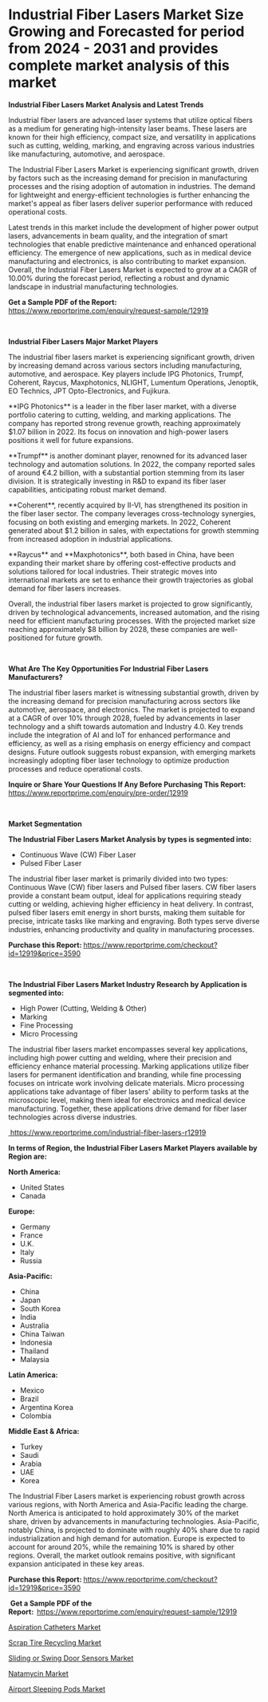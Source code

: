 <p><h1>Industrial Fiber Lasers Market Size Growing and Forecasted for period from 2024 - 2031 and provides complete market analysis of this market</h1></p><p><strong>Industrial Fiber Lasers Market Analysis and Latest Trends</strong></p>
<p><p>Industrial fiber lasers are advanced laser systems that utilize optical fibers as a medium for generating high-intensity laser beams. These lasers are known for their high efficiency, compact size, and versatility in applications such as cutting, welding, marking, and engraving across various industries like manufacturing, automotive, and aerospace.</p><p>The Industrial Fiber Lasers Market is experiencing significant growth, driven by factors such as the increasing demand for precision in manufacturing processes and the rising adoption of automation in industries. The demand for lightweight and energy-efficient technologies is further enhancing the market's appeal as fiber lasers deliver superior performance with reduced operational costs.</p><p>Latest trends in this market include the development of higher power output lasers, advancements in beam quality, and the integration of smart technologies that enable predictive maintenance and enhanced operational efficiency. The emergence of new applications, such as in medical device manufacturing and electronics, is also contributing to market expansion. Overall, the Industrial Fiber Lasers Market is expected to grow at a CAGR of 10.00% during the forecast period, reflecting a robust and dynamic landscape in industrial manufacturing technologies.</p></p>
<p><strong>Get a Sample PDF of the Report:&nbsp;</strong> <a href="https://www.reportprime.com/enquiry/request-sample/12919">https://www.reportprime.com/enquiry/request-sample/12919</a></p>
<p>&nbsp;</p>
<p><strong>Industrial Fiber Lasers Major Market Players</strong></p>
<p><p>The industrial fiber lasers market is experiencing significant growth, driven by increasing demand across various sectors including manufacturing, automotive, and aerospace. Key players include IPG Photonics, Trumpf, Coherent, Raycus, Maxphotonics, NLIGHT, Lumentum Operations, Jenoptik, EO Technics, JPT Opto-Electronics, and Fujikura.</p><p>**IPG Photonics** is a leader in the fiber laser market, with a diverse portfolio catering to cutting, welding, and marking applications. The company has reported strong revenue growth, reaching approximately $1.07 billion in 2022. Its focus on innovation and high-power lasers positions it well for future expansions.</p><p>**Trumpf** is another dominant player, renowned for its advanced laser technology and automation solutions. In 2022, the company reported sales of around €4.2 billion, with a substantial portion stemming from its laser division. It is strategically investing in R&D to expand its fiber laser capabilities, anticipating robust market demand.</p><p>**Coherent**, recently acquired by II-VI, has strengthened its position in the fiber laser sector. The company leverages cross-technology synergies, focusing on both existing and emerging markets. In 2022, Coherent generated about $1.2 billion in sales, with expectations for growth stemming from increased adoption in industrial applications.</p><p>**Raycus** and **Maxphotonics**, both based in China, have been expanding their market share by offering cost-effective products and solutions tailored for local industries. Their strategic moves into international markets are set to enhance their growth trajectories as global demand for fiber lasers increases.</p><p>Overall, the industrial fiber lasers market is projected to grow significantly, driven by technological advancements, increased automation, and the rising need for efficient manufacturing processes. With the projected market size reaching approximately $8 billion by 2028, these companies are well-positioned for future growth.</p></p>
<p>&nbsp;</p>
<p><strong>What Are The Key Opportunities For Industrial Fiber Lasers Manufacturers?</strong></p>
<p><p>The industrial fiber lasers market is witnessing substantial growth, driven by the increasing demand for precision manufacturing across sectors like automotive, aerospace, and electronics. The market is projected to expand at a CAGR of over 10% through 2028, fueled by advancements in laser technology and a shift towards automation and Industry 4.0. Key trends include the integration of AI and IoT for enhanced performance and efficiency, as well as a rising emphasis on energy efficiency and compact designs. Future outlook suggests robust expansion, with emerging markets increasingly adopting fiber laser technology to optimize production processes and reduce operational costs.</p></p>
<p><strong>Inquire or Share Your Questions If Any Before Purchasing This Report:</strong> <a href="https://www.reportprime.com/enquiry/pre-order/12919">https://www.reportprime.com/enquiry/pre-order/12919</a></p>
<p>&nbsp;</p>
<p><strong>Market Segmentation</strong></p>
<p><strong>The Industrial Fiber Lasers Market Analysis by types is segmented into:</strong></p>
<p><ul><li>Continuous Wave (CW) Fiber Laser</li><li>Pulsed Fiber Laser</li></ul></p>
<p><p>The industrial fiber laser market is primarily divided into two types: Continuous Wave (CW) fiber lasers and Pulsed fiber lasers. CW fiber lasers provide a constant beam output, ideal for applications requiring steady cutting or welding, achieving higher efficiency in heat delivery. In contrast, pulsed fiber lasers emit energy in short bursts, making them suitable for precise, intricate tasks like marking and engraving. Both types serve diverse industries, enhancing productivity and quality in manufacturing processes.</p></p>
<p><strong>Purchase this Report:&nbsp;</strong><a href="https://www.reportprime.com/checkout?id=12919&price=3590">https://www.reportprime.com/checkout?id=12919&price=3590</a></p>
<p>&nbsp;</p>
<p><strong>The Industrial Fiber Lasers Market Industry Research by Application is segmented into:</strong></p>
<p><ul><li>High Power (Cutting, Welding & Other)</li><li>Marking</li><li>Fine Processing</li><li>Micro Processing</li></ul></p>
<p><p>The industrial fiber lasers market encompasses several key applications, including high power cutting and welding, where their precision and efficiency enhance material processing. Marking applications utilize fiber lasers for permanent identification and branding, while fine processing focuses on intricate work involving delicate materials. Micro processing applications take advantage of fiber lasers' ability to perform tasks at the microscopic level, making them ideal for electronics and medical device manufacturing. Together, these applications drive demand for fiber laser technologies across diverse industries.</p></p>
<p><a href="https://www.reportprime.com/industrial-fiber-lasers-r12919">&nbsp;https://www.reportprime.com/industrial-fiber-lasers-r12919</a></p>
<p><strong>In terms of Region, the Industrial Fiber Lasers Market Players available by Region are:</strong></p>
<p>
    <p> <strong> North America: </strong>
        <ul>
            <li>United States</li>
            <li>Canada</li>
        </ul>
        </p> 
    <p> <strong> Europe: </strong>
        <ul>
            <li>Germany</li>
            <li>France</li>
            <li>U.K.</li>
            <li>Italy</li>
            <li>Russia</li>
        </ul>
        </p> 
    <p> <strong> Asia-Pacific: </strong>
        <ul>
            <li>China</li>
            <li>Japan</li>
            <li>South Korea</li>
            <li>India</li>
            <li>Australia</li>
            <li>China Taiwan</li>
            <li>Indonesia</li>
            <li>Thailand</li>
            <li>Malaysia</li>
        </ul>
        </p> 
    <p> <strong> Latin America: </strong>
        <ul>
            <li>Mexico</li>
            <li>Brazil</li>
            <li>Argentina Korea</li>
            <li>Colombia</li>
        </ul>
        </p> 
    <p> <strong> Middle East & Africa: </strong>
        <ul>
            <li>Turkey</li>
            <li>Saudi</li>
            <li>Arabia</li>
            <li>UAE</li>
            <li>Korea</li>
        </ul>
    </p>
    </p>
<p><p>The Industrial Fiber Lasers market is experiencing robust growth across various regions, with North America and Asia-Pacific leading the charge. North America is anticipated to hold approximately 30% of the market share, driven by advancements in manufacturing technologies. Asia-Pacific, notably China, is projected to dominate with roughly 40% share due to rapid industrialization and high demand for automation. Europe is expected to account for around 20%, while the remaining 10% is shared by other regions. Overall, the market outlook remains positive, with significant expansion anticipated in these key areas.</p></p>
<p><strong>Purchase this Report: </strong><a href="https://www.reportprime.com/checkout?id=12919&price=3590">https://www.reportprime.com/checkout?id=12919&price=3590</a></p>
<p>&nbsp;<strong>Get a Sample PDF of the Report:&nbsp;&nbsp;</strong><a href="https://www.reportprime.com/enquiry/request-sample/12919">https://www.reportprime.com/enquiry/request-sample/12919</a></p>
<p><strong></strong></p>
<p><p><a href="https://medium.com/@eujr673/aspiration-catheters-market-overview-regional-outlook-and-competitive-strategies-on-aspiration-9088783844c3">Aspiration Catheters Market</a></p><p><a href="https://issuu.com/reportprime-2/docs/scrap-tire-recycling-market-size-20_75a242f747ac1c">Scrap Tire Recycling Market</a></p><p><a href="https://issuu.com/reportprime-2/docs/sliding-or-swing-door-sensors-marke_6b0af62e505181">Sliding or Swing Door Sensors Market</a></p><p><a href="https://www.linkedin.com/pulse/natamycin-market-global-regional-analysis-2024-2031-inside-report-si1ze?trackingId=AcT0AJ4XSo2QOnBnjXNngw%3D%3D">Natamycin Market</a></p><p><a href="https://github.com/FassouRP/Market-Research-Report-List-6/blob/main/airport-sleeping-pods-market.md">Airport Sleeping Pods Market</a></p></p>